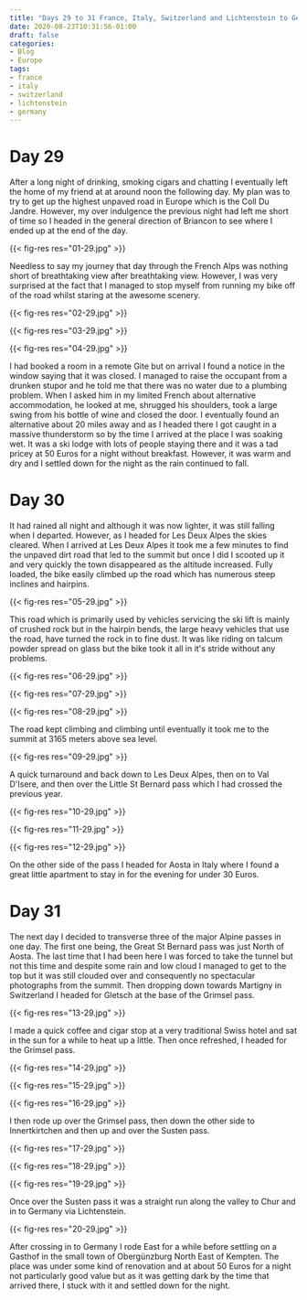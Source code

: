 ```yaml
---
title: "Days 29 to 31 France, Italy, Switzerland and Lichtenstein to Germany"
date: 2020-08-23T10:31:56-01:00
draft: false
categories:
- Blog
- Europe
tags:
- france
- italy
- switzerland
- lichtenstein
- germany
---
```


# Day 29

After a long night of drinking, smoking cigars and chatting I eventually left the home of my friend at at around noon the following day. My plan was to try to get up the highest unpaved road in Europe which is the Coll Du Jandre. However, my over indulgence the previous night had left me short of time so I headed in the general direction of Briancon to see where I ended up at the end of the day.

{{< fig-res res="01-29.jpg" >}}

Needless to say my journey that day through the French Alps was nothing short of breathtaking view after breathtaking view. However, I was very surprised at the fact that I managed to stop myself from running my bike off of the road whilst staring at the awesome scenery.

{{< fig-res res="02-29.jpg" >}}

{{< fig-res res="03-29.jpg" >}}

{{< fig-res res="04-29.jpg" >}}

I had booked a room in a remote Gite but on arrival I found a notice in the window saying that it was closed. I managed to raise the occupant from a drunken stupor and he told me that there was no water due to a plumbing problem. When I asked him in my limited French about alternative accommodation, he looked at me, shrugged his shoulders, took a large swing from his bottle of wine and closed the door. I eventually found an alternative about 20 miles away and as I headed there I got caught in a massive thunderstorm so by the time I arrived at the place I was soaking wet. It was a ski lodge with lots of people staying there and it was a tad pricey at 50 Euros for a night without breakfast. However, it was warm and dry and I settled down for the night as the rain continued to fall.

# Day 30

It had rained all night and although it was now lighter, it was still falling when I departed. However, as I headed for Les Deux Alpes the skies cleared. When I arrived at Les Deux Alpes it took me a few minutes to find the unpaved dirt road that led to the summit but once I did I scooted up it and very quickly the town disappeared as the altitude increased. Fully loaded, the bike easily climbed up the road which has numerous steep inclines and hairpins. 

{{< fig-res res="05-29.jpg" >}}

This road which is primarily used by vehicles servicing the ski lift is mainly of crushed rock but in the hairpin bends, the large heavy vehicles that use the road, have turned the rock in to fine dust. It was like riding on talcum powder spread on glass but the bike took it all in it's stride without any problems.

{{< fig-res res="06-29.jpg" >}}

{{< fig-res res="07-29.jpg" >}}

{{< fig-res res="08-29.jpg" >}}

The road kept climbing and climbing until eventually it took me to the summit at 3165 meters above sea level.

{{< fig-res res="09-29.jpg" >}}

A quick turnaround and back down to Les Deux Alpes, then on to Val D'Isere, and then over the Little St Bernard pass which I had crossed the previous year. 

{{< fig-res res="10-29.jpg" >}}

{{< fig-res res="11-29.jpg" >}}

{{< fig-res res="12-29.jpg" >}}

On the other side of the pass I headed for Aosta in Italy where I found a great little apartment to stay in for the evening for under 30 Euros.

# Day 31

The next day I decided to transverse three of the major Alpine passes in one day. The first one being, the Great St Bernard pass was just North of Aosta. The last time that I had been here I was forced to take the tunnel but not this time and despite some rain and low cloud I managed to get to the top but it was still clouded over and consequently no spectacular photographs from the summit. Then dropping down towards Martigny in Switzerland I headed for Gletsch at the base of the Grimsel pass.

{{< fig-res res="13-29.jpg" >}}

I made a quick coffee and cigar stop  at a very traditional Swiss hotel and sat in the sun for a while to heat up a little. Then once refreshed, I headed for the Grimsel pass.

{{< fig-res res="14-29.jpg" >}}

{{< fig-res res="15-29.jpg" >}}

{{< fig-res res="16-29.jpg" >}}

I then rode up over the Grimsel pass, then down the other side to Innertkirtchen and then up and over the Susten pass.

{{< fig-res res="17-29.jpg" >}}

{{< fig-res res="18-29.jpg" >}}

{{< fig-res res="19-29.jpg" >}}

Once over the Susten pass it was a straight run along the valley to Chur and in to Germany via Lichtenstein.

{{< fig-res res="20-29.jpg" >}}

After crossing in to Germany I rode East for a while before settling on a Gasthof in the small town of Obergünzburg North East of Kempten. The place was under some kind of renovation and at about 50 Euros for a night not particularly good value but as it was getting dark by the time that arrived there, I stuck with it and settled down for the night. 